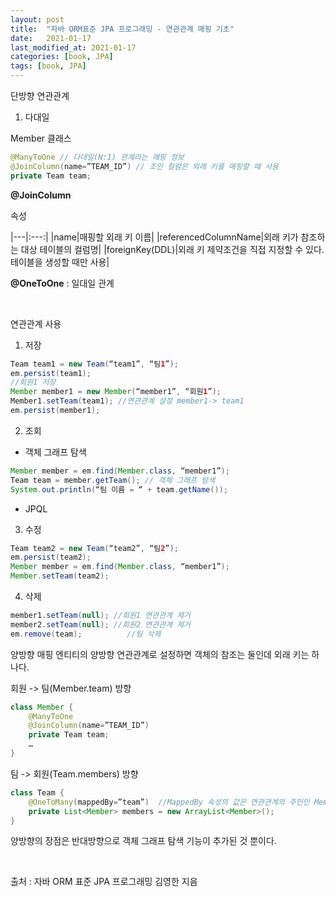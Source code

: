 ```yaml
---
layout: post
title:  "자바 ORM표준 JPA 프로그래밍 - 연관관계 매핑 기초"
date:   2021-01-17
last_modified_at: 2021-01-17
categories: [book, JPA]
tags: [book, JPA]
---
```


단방향 연관관계
1.	다대일

Member 클래스

```java
@ManyToOne // 다대일(N:1) 관계라는 매핑 정보
@JoinColumn(name=”TEAM_ID”) // 조인 컬럼은 외래 키를 매핑할 때 사용
private Team team;
```

**@JoinColumn** 

속성

|---|:---:|
|name|매핑할 외래 키 이름|
|referencedColumnName|외래 키가 참조하는 대상 테이블의 컬럼명|
|foreignKey(DDL)|외래 키 제약조건을 직접 지정할 수 있다. 테이블을 생성할 때만 사용|

**@OneToOne** : 일대일 관계

<br/>

연관관계 사용

1.	저장
```java
Team team1 = new Team(“team1”, “팀1”);
em.persist(team1);
//회원1 저장
Member member1 = new Member(“member1”, “회원1”);
Member1.setTeam(team1); //연관관계 설정 member1-> team1
em.persist(member1);
```

2.	조회
- 객체 그래프 탐색
```java
Member member = em.find(Member.class, “member1”);
Team team = member.getTeam(); // 객체 그래프 탐색
System.out.println(“팀 이름 = “ + team.getName());
```
- JPQL

3.	수정
```java
Team team2 = new Team(“team2”, “팀2”);
em.persist(team2);
Member member = em.find(Member.class, “member1”);
Member.setTeam(team2);
```

4.	삭제
```java
member1.setTeam(null); //회원1 연관관계 제거
member2.setTeam(null); //회원2 연관관계 제거
em.remove(team);	      //팀 삭제
```

양방향 매핑
엔티티의 양방향 연관관계로 설정하면 객체의 참조는 둘인데 외래 키는 하나다.

회원 -> 팀(Member.team) 방향
```java
class Member {
    @ManyToOne
    @JoinColumn(name=”TEAM_ID”)
    private Team team;
    …
}
```

팀 -> 회원(Team.members) 방향
```java
class Team {
    @OneToMany(mappedBy=”team”)  //MappedBy 속성의 값은 연관관계의 주인인 Member.team
    private List<Member> members = new ArrayList<Member>();
}
```

양방향의 장점은 반대방향으로 객체 그래프 탐색 기능이 추가된 것 뿐이다.

<br/>

출처 : 자바 ORM 표준 JPA 프로그래밍 김영한 지음

<br/>